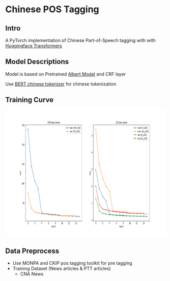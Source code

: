 # Chinese POS Tagging

## Intro

A PyTorch implementation of Chinese Part-of-Speech tagging with with [Huggingface Transformers](https://github.com/huggingface/transformers)

## Model Descriptions

Model is based on Pretrained [Albert Model](https://github.com/google-research/albert) and CRF layer

Use [BERT chinese tokenizer](https://github.com/google-research/bert) for chinese tokenization 

## Training Curve

<p align="center">
<img src="/README/loss.png" height="400">
</p>



## Data Preprocess
- Use MONPA and CKIP pos tagging toolkit for pre tagging
- Training Dataset (News articles & PTT articles) 
    - CNA News